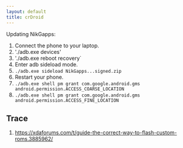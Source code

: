 ```yaml
---
layout: default
title: crDroid
---
```


Updating NikGapps:

1. Connect the phone to your laptop.
2. './adb.exe devices'
3. './adb.exe reboot recovery`
4. Enter adb sideload mode.
5. `./adb.exe sideload NikGapps...signed.zip`
6. Restart your phone.
7. `./adb.exe shell pm grant com.google.android.gms android.permission.ACCESS_COARSE_LOCATION`
8. `./adb.exe shell pm grant com.google.android.gms android.permission.ACCESS_FINE_LOCATION`

## Trace

1. https://xdaforums.com/t/guide-the-correct-way-to-flash-custom-roms.3885962/
